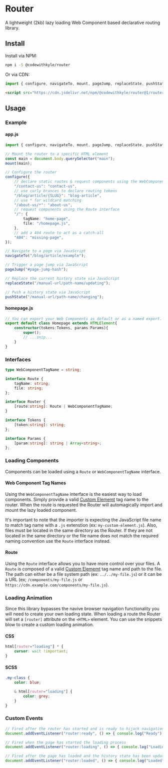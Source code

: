 # Router

A lightweight (2kb) lazy loading Web Component based declarative routing library.

## Install

Install via NPM:

```bash
npm i -S @codewithkyle/router
```

Or via CDN:

```javascript
import { configure, navigateTo, mount, pageJump, replaceState, pushState } from "https://cdn.jsdelivr.net/npm/@codewithkyle/router@1/router.min.mjs";
```

```html
<script src="https://cdn.jsdelivr.net/npm/@codewithkyle/router@1/router.min.js">
```

## Usage

### Example

#### app.js

```typescript
import { configure, navigateTo, mount, pageJump, replaceState, pushState } from "https://cdn.jsdelivr.net/npm/@codewithkyle/router@1/router.min.mjs";

// Mount the router to a specific HTML element
const main = document.body.querySelector("main");
mount(main);

// Configure the router
configure({
    // declare static routes & request components using the WebComponentTagName interface
    "/contact-us": "contact-us",
    // use curly brances to declare routing tokens
    "/blog/article/{SLUG}": "blog-article",
    // use * for wildcard matching
    "/about-us/*": "about-us",
    // request components using the Route interface
    "/": {
        tagName: "home-page",
        file: "/homepage.js",
    },
    // add a 404 route to act as a catch-all
    "404": "missing-page",
});

// Navigate to a page via JavaScript
navigateTo("/blog/article/example");

// Trigger a page jump via JavaScript
pageJump("#page-jump-hash");

// Replace the current history state via JavaScript
replaceState("/manual-url/path-name/updating");

// Push a history state via JavaScript
pushState("/manual-url/path-name/changing");
```

#### homepage.js

```typescript
// You can export your Web Components as default or as a named export.
export default class Homepage extends HTMLElement{
    constructor(tokens:Tokens, params:Params){
        super();
        // ...snip...
    }
}
```

### Interfaces

```typescript
type WebComponentTagName = string;

interface Route {
    tagName: string;
    file: string;
};

interface Router {
    [route:string]: Route | WebComponentTagName;
}

interface Tokens {
    [token:string]: string;
};

interface Params {
    [param:string]: string | Array<string>;
};
```

### Loading Components

Components can be loaded using a `Route` or `WebComponentTagName` interface.

#### Web Component Tag Names

Using the `WebComponentTagName` interface is the easiest way to load components. Simply provide a valid [Custom Elememt](https://html.spec.whatwg.org/multipage/custom-elements.html#valid-custom-element-name) tag name to the router. When the route is requested the Router will automagically import and mount the lazy loaded component.

It's important to note that the importer is expecting the JavaScript file name to match tag name with a `.js` extenstion (ex: `my-custom-element.js`). Also, files must be located in the same directory as the Router. If they are not located in the same directory or the file name does not match the required naming convention use the `Route` interface instead.

#### Route

Using the `Route` interface allows you to have more control over your files. A `Route` is composed of a valid [Custom Elememt](https://html.spec.whatwg.org/multipage/custom-elements.html#valid-custom-element-name) tag name and path to the file. The path can either be a file system path (ex: `../../my-file.js`) or it can be a URL (ex; `/components/my-file.js` or `https://cdn.example.com/components/my-file.js`).

### Loading Animation

Since this library bypasses the navive browser navigation functionality you will need to create your own loading state. When loading a route the Router will set a `[router]` attribute on the `<HTML>` element. You can use the snippets blow to create a custom loading animation.

#### CSS

```css
html[router="loading"] * {
    cursor: wait !important;
}
```

#### SCSS

```scss
.my-class {
    color: blue;

    & html[router="loading"] {
        color: grey;
    }
}
```

### Custom Events

```typescript
// Fired after the router has started and is ready to hijack navigation events
document.addEventListener("router:ready", () => { console.log("Ready") });

// Fired when the page has started the loading process
document.addEventListener("router:loading", () => { console.log("Loading") });

// Fired after the page has loaded and the history state has been updated
document.addEventListener("router:loaded", () => { console.log("Loaded") });
```